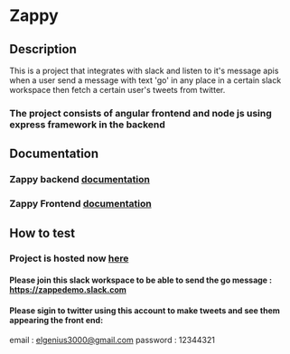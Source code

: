 # Zappy

## Description
This is a project that integrates with slack and listen to it's message apis when a user send a message with text 'go' in any place in a certain slack workspace then fetch a certain user's tweets from twitter.

### The project consists of angular frontend and node js using express framework in the backend

## Documentation

### Zappy backend [documentation](https://github.com/abdoolly/zappy/tree/master/zapp-back) 


###  Zappy Frontend [documentation](https://github.com/abdoolly/zappy/tree/master/zapp-front)


## How to test

### Project is hosted now [here]([https://google.com])

#### Please join this slack workspace to be able to send the go message : https://zappedemo.slack.com

#### Please sigin to twitter using this account to make tweets and see them appearing the front end:
email : elgenius3000@gmail.com
password : 12344321